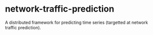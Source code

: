 network-traffic-prediction
==========================

A distributed framework for predicting time series (targetted at network traffic prediction).
